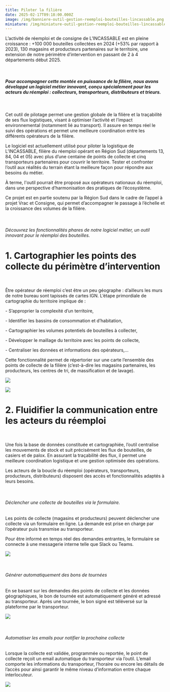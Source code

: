```yaml
---
title: Piloter la filière
date: 2025-02-17T09:18:00.000Z
image: /img/banniere-outil-gestion-reemploi-bouteilles-lincassable.png
miniature: /img/miniature-outil-gestion-reemploi-bouteilles-lincassable.jpg
---
```

L’activité de réemploi et de consigne de L’INCASSABLE est en pleine croissance : +100 000 bouteilles collectées en 2024 (+53% par rapport à 2023), 130 magasins et producteurs partenaires sur le territoire, une extension de notre périmètre d’intervention en passant de 2 à 4 départements début 2025.

<br>

##### Pour accompagner cette montée en puissance de la filière, nous avons développé un logiciel métier innovant, conçu spécialement pour les acteurs du réemploi : collecteurs, transporteurs, distributeurs et trieurs.

<br>

Cet outil de pilotage permet une gestion globale de la filière et la traçabilité de ses flux logistiques, visant à optimiser l’activité et l’impact environnemental (notamment lié au transport). Il assure en temps réel le suivi des opérations et permet une meilleure coordination entre les différents opérateurs de la filière.

Le logiciel est actuellement utilisé pour piloter la logistique de L’INCASSABLE, filière du réemploi opérant en Région Sud (départements 13, 84, 04 et 05) avec plus d’une centaine de points de collecte et cinq transporteurs partenaires pour couvrir le territoire. Tester et confronter l’outil aux réalités du terrain étant la meilleure façon pour répondre aux besoins du métier. 

À terme, l'outil pourrait être proposé aux opérateurs nationaux du réemploi, dans une perspective d’harmonisation des pratiques de l’écosystème.

Ce projet est en partie soutenu par la Région Sud dans le cadre de l’appel à projet Vrac et Consigne, qui permet d’accompagner le passage à l’échelle et la croissance des volumes de la filière. 

<br>

###### Découvrez les fonctionnalités phares de notre logiciel métier, un outil innovant pour le réemploi des bouteilles.

# 1. Cartographier les points des collecte du périmètre d’intervention

<br>

Être opérateur de réemploi c’est être un peu géographe : d’ailleurs les murs de notre bureau sont tapissés de cartes IGN. L’étape primordiale de cartographie du territoire implique de :

\- S’approprier la complexité d’un territoire,

\- Identifier les bassins de consommation et d’habitation,

\- Cartographier les volumes potentiels de bouteilles à collecter,

\- Développer le maillage du territoire avec les points de collecte,

\- Centraliser les données et informations des opérateurs,... 

Cette fonctionnalité permet de répertorier sur une carte l’ensemble des points de collecte de la filière (c’est-à-dire les magasins partenaires, les producteurs, les centres de tri, de massification et de lavage). 

![](/img/cartographie-outil-gestion-reemploi-bouteilles-lincassable.png)

![](/img/ajout-point-outil-gestion-reemploi-bouteilles-lincassable.png)

# 2. Fluidifier la communication entre les acteurs du réemploi

<br>

Une fois la base de données constituée et cartographiée, l’outil centralise les mouvements de stock et suit précisément les flux de bouteilles, de casiers et de palox. En assurant la traçabilité des flux, il permet une meilleure coordination logistique et une gestion optimisée des opérations.

Les acteurs de la boucle du réemploi (opérateurs, transporteurs, producteurs, distributeurs) disposent des accès et fonctionnalités adaptés à leurs besoins. 

<br>

###### Déclencher une collecte de bouteilles via le formulaire.

Les points de collecte (magasins et producteurs) peuvent déclencher une collecte via un formulaire en ligne. La demande est prise en charge par l’opérateur puis transmise au transporteur.

Pour être informé en temps réel des demandes entrantes, le formulaire se connecte à une messagerie interne telle que Slack ou Teams. 

![](/img/formulaire-outil-gestion-reemploi-bouteilles-lincassable.png)

<br>

###### Générer automatiquement des bons de tournées

En se basant sur les demandes des points de collecte et les données géographiques, le bon de tournée est automatiquement généré et adressé au transporteur. Après une tournée, le bon signé est téléversé sur la plateforme par le transporteur.

![](/img/bon-tournee-outil-gestion-reemploi-bouteilles-lincassable.png)

<br>

###### Automatiser les emails pour notifier la prochaine collecte

Lorsque la collecte est validée, programmée ou reportée, le point de collecte reçoit un email automatique du transporteur via l’outil. L’email comporte les informations du transporteur, l’horaire ou encore les détails de l’accès pour ainsi garantir le même niveau d’information entre chaque interlocuteur.

![](/img/email-outil-gestion-reemploi-bouteilles-lincassable.png)
